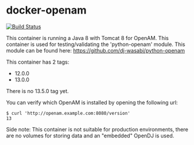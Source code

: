 # docker-openam

[![Build Status](https://travis-ci.org/dj-wasabi/docker-openam.svg?branch=master)](https://travis-ci.org/dj-wasabi/docker-openam)

This container is running a Java 8 with Tomcat 8 for OpenAM. This container is used for testing/validating the 'python-openam' module. This module can be found here: https://github.com/dj-wasabi/python-openam

This container has 2 tags:
* 12.0.0
* 13.0.0

There is no 13.5.0 tag yet.

You can verify which OpenAM is installed by opening the following url:
```
$ curl 'http://openam.example.com:8080/version'
13
```

Side note:
This container is not suitable for production environments, there are no volumes for storing data and an "embedded" OpenDJ is used.
